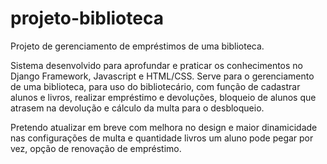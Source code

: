 # projeto-biblioteca
Projeto de gerenciamento de empréstimos de uma biblioteca.

Sistema desenvolvido para aprofundar e praticar os conhecimentos no Django Framework, Javascript e HTML/CSS. Serve para o gerenciamento de uma biblioteca, para uso do bibliotecário, com função de cadastrar alunos e livros, realizar empréstimo e devoluções, bloqueio de alunos que atrasem na devolução e cálculo da multa para o desbloqueio.

Pretendo atualizar em breve com melhora no design e maior dinamicidade nas configurações de multa e quantidade livros um aluno pode pegar por vez, opção de renovação de empréstimo.
